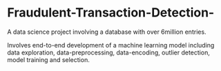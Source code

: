 # Fraudulent-Transaction-Detection-
A data science project involving a database with over 6million entries.

Involves end-to-end development of a machine learning model including data exploration, data-preprocessing, data-encoding, outlier detection, model training and selection.
